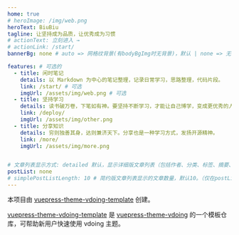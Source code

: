 ```yaml
---
home: true
# heroImage: /img/web.png
heroText: BiuBiu
tagline: 让坚持成为品质，让优秀成为习惯
# actionText: 立刻进入 →
# actionLink: /start/
bannerBg: none # auto => 网格纹背景(有bodyBgImg时无背景)，默认 | none => 无 | '大图地址' | background: 自定义背景样式       提示：如发现文本颜色不适应你的背景时可以到palette.styl修改$bannerTextColor变量

features: # 可选的
  - title: 闲时笔记
    details: 以 Markdown 为中心的笔记整理，记录日常学习，思路整理，代码片段。
    link: /start/ # 可选
    imgUrl: /assets/img/web.png # 可选
  - title: 坚持学习
    details: 读书破万卷，下笔如有神。要坚持不断学习，才能让自己博学，变成更优秀的人。
    link: /deploy/
    imgUrl: /assets/img/other.png
  - title: 分享知识
    details: 穷则独善其身，达则兼济天下。分享也是一种学习方式，发扬开源精神。
    link: /more/
    imgUrl: /assets/img/more.png


# 文章列表显示方式: detailed 默认，显示详细版文章列表（包括作者、分类、标签、摘要、分页等）| simple => 显示简约版文章列表（仅标题和日期）| none 不显示文章列表
postList: none
# simplePostListLength: 10 # 简约版文章列表显示的文章数量，默认10。（仅在postList设置为simple时生效）
---
```


本项目由 [vuepress-theme-vdoing-template](https://github.com/u2sb/vuepress-theme-vdoing-template) 创建。

[vuepress-theme-vdoing-template](https://github.com/u2sb/vuepress-theme-vdoing-template) 是 [vuepress-theme-vdoing](https://github.com/xugaoyi/vuepress-theme-vdoing) 的一个模板仓库，可帮助新用户快速使用 vdoing 主题。
